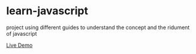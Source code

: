 # learn-javascript

project using different guides to understand the concept and the ridument  of javascript

<a href="https://simeondrumset.netlify.app/"> Live Demo</a>